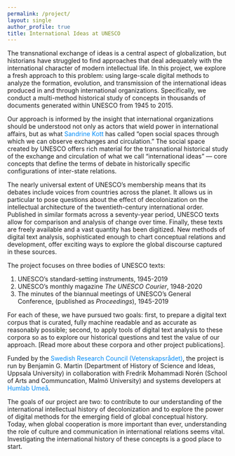 ```yaml
---
permalink: /project/
layout: single
author_profile: true
title: International Ideas at UNESCO
---
```


<style>  
  a { color: rgba(0,139,248,1);
      text-decoration: none
  }
</style>


The transnational exchange of ideas is a central aspect of globalization, but historians have struggled to find approaches that deal adequately with the international character of modern intellectual life. In this project, we explore a fresh approach to this problem: using large-scale digital methods to analyze the formation, evolution, and transmission of the international ideas produced in and through international organizations. Specifically, we conduct a multi-method historical study of concepts in thousands of documents generated within UNESCO from 1945 to 2015.

Our approach is informed by the insight that international organizations should be understood not only as actors that wield power in international affairs, but as what [Sandrine Kott](https://zeithistorische-forschungen.de/3-2011/4563) has called “open social spaces through which we can observe exchanges and circulation.” The social space created by UNESCO offers rich material for the transnational historical study of the exchange and circulation of what we call “international ideas” — core concepts that define the terms of debate in historically specific configurations of inter-state relations.

The nearly universal extent of UNESCO’s membership means that its debates include voices from countries across the planet. It allows us in particular to pose questions about the effect of decolonization on the intellectual architecture of the twentieth-century international order. Published in similar formats across a seventy-year period, UNESCO texts allow for comparison and analysis of change over time. Finally, these texts are freely available and a vast quantity has been digitized. New methods of digital text analysis, sophisticated enough to chart conceptual relations and development, offer exciting ways to explore the global discourse captured in these sources.

The project focuses on three bodies of UNESCO texts:

1.	UNESCO’s standard-setting instruments, 1945-2019
2.	UNESCO’s monthly magazine _The UNESCO Courier_, 1948-2020
3.	The minutes of the biannual meetings of UNESCO’s General Conference, (published as _Proceedings_), 1945-2019

For each of these, we have pursued two goals: first, to prepare a digital text corpus that is curated, fully machine readable and as accurate as reasonably possible; second, to apply tools of digital text analysis to these corpora so as to explore our historical questions and test the value of our approach. [Read more about these corpora and other project publications].

Funded by the [Swedish Research Council (Vetenskapsrådet)](https://www.vr.se/english), the project is run by Benjamin G. Martin (Department of History of Science and Ideas, Uppsala University) in collaboration with Fredrik Mohammadi Norén (School of Arts and Communcation, Malmö University) and systems developers at [Humlab Umeå](https://www.umu.se/en/humlab/).

The goals of our project are two: to contribute to our understanding of the international intellectual history of decolonization and to explore the power of digital methods for the emerging field of global conceptual history. Today, when global cooperation is more important than ever, understanding the role of culture and communication in international relations seems vital. Investigating the international history of these concepts is a good place to start.
